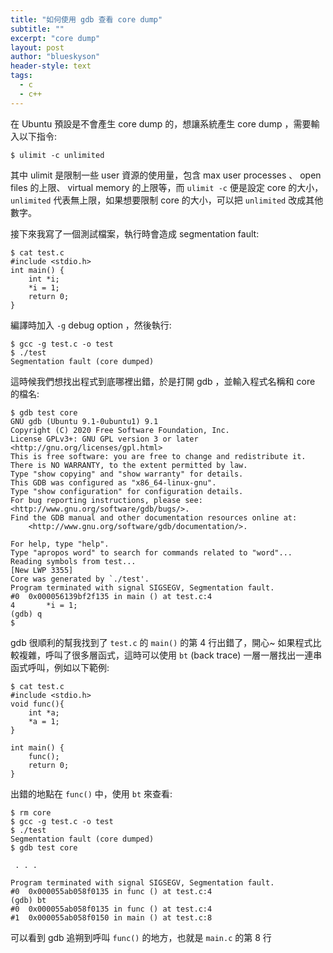 ```yaml
---
title: "如何使用 gdb 查看 core dump"
subtitle: ""
excerpt: "core dump"
layout: post
author: "blueskyson"
header-style: text
tags:
  - c
  - c++
---
```


在 Ubuntu 預設是不會產生 core dump 的，想讓系統產生 core dump ，需要輸入以下指令:
```non
$ ulimit -c unlimited
```
其中 ulimit 是限制一些 user 資源的使用量，包含 max user processes 、 open files 的上限、 virtual memory 的上限等，而 `ulimit -c` 便是設定 core 的大小， `unlimited` 代表無上限，如果想要限制 core 的大小，可以把 `unlimited` 改成其他數字。

接下來我寫了一個測試檔案，執行時會造成 segmentation fault:

```non
$ cat test.c
#include <stdio.h>
int main() {
	int *i;
	*i = 1;
	return 0;
}
```

編譯時加入 `-g` debug option ，然後執行:

```non
$ gcc -g test.c -o test
$ ./test
Segmentation fault (core dumped)
```

這時候我們想找出程式到底哪裡出錯，於是打開 gdb ，並輸入程式名稱和 core 的檔名:

```non
$ gdb test core
GNU gdb (Ubuntu 9.1-0ubuntu1) 9.1
Copyright (C) 2020 Free Software Foundation, Inc.
License GPLv3+: GNU GPL version 3 or later <http://gnu.org/licenses/gpl.html>
This is free software: you are free to change and redistribute it.
There is NO WARRANTY, to the extent permitted by law.
Type "show copying" and "show warranty" for details.
This GDB was configured as "x86_64-linux-gnu".
Type "show configuration" for configuration details.
For bug reporting instructions, please see:
<http://www.gnu.org/software/gdb/bugs/>.
Find the GDB manual and other documentation resources online at:
    <http://www.gnu.org/software/gdb/documentation/>.

For help, type "help".
Type "apropos word" to search for commands related to "word"...
Reading symbols from test...
[New LWP 3355]
Core was generated by `./test'.
Program terminated with signal SIGSEGV, Segmentation fault.
#0  0x000056139bf2f135 in main () at test.c:4
4		*i = 1;
(gdb) q
$
```

gdb 很順利的幫我找到了 `test.c` 的 `main()` 的第 4 行出錯了，開心~
如果程式比較複雜，呼叫了很多層函式，這時可以使用 `bt` (back trace) 一層一層找出一連串函式呼叫，例如以下範例:

```non
$ cat test.c
#include <stdio.h>
void func(){
	int *a;
	*a = 1;
}

int main() {
	func();
	return 0;
}
```

出錯的地點在 `func()` 中，使用 `bt` 來查看:

```non
$ rm core
$ gcc -g test.c -o test
$ ./test
Segmentation fault (core dumped)
$ gdb test core

 . . .

Program terminated with signal SIGSEGV, Segmentation fault.
#0  0x000055ab058f0135 in func () at test.c:4
(gdb) bt
#0  0x000055ab058f0135 in func () at test.c:4
#1  0x000055ab058f0150 in main () at test.c:8
```

可以看到 gdb 追朔到呼叫 `func()` 的地方，也就是 `main.c` 的第 8 行